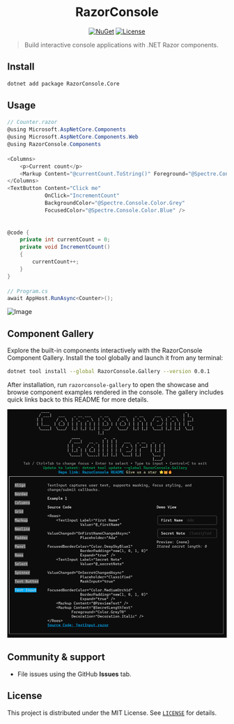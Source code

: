 <div align="center">

# RazorConsole

[![NuGet](https://img.shields.io/nuget/v/RazorConsole.Core.svg)](https://www.nuget.org/packages/RazorConsole.Core)
[![License](https://img.shields.io/badge/license-MIT-blue.svg)](LICENSE)
</div>

> Build interactive console applications with .NET Razor components.

## Install

```bash
dotnet add package RazorConsole.Core
```

## Usage
```csharp
// Counter.razor
@using Microsoft.AspNetCore.Components
@using Microsoft.AspNetCore.Components.Web
@using RazorConsole.Components

<Columns>
    <p>Current count</p>
    <Markup Content="@currentCount.ToString()" Foreground="@Spectre.Console.Color.Green" />
</Columns>
<TextButton Content="Click me"
            OnClick="IncrementCount"
            BackgroundColor="@Spectre.Console.Color.Grey"
            FocusedColor="@Spectre.Console.Color.Blue" />


@code {
    private int currentCount = 0;
    private void IncrementCount()
    {
        currentCount++;
    }
}

// Program.cs
await AppHost.RunAsync<Counter>();
```

![Image](https://github.com/user-attachments/assets/24d8cc11-6428-4886-93c1-873e45b47c74)

## Component Gallery

Explore the built-in components interactively with the RazorConsole Component Gallery. Install the tool globally and launch it from any terminal:

```bash
dotnet tool install --global RazorConsole.Gallery --version 0.0.1
```

After installation, run `razorconsole-gallery` to open the showcase and browse component examples rendered in the console. The gallery includes quick links back to this README for more details.

![Component Gallery](./assets/gallery.png)

## Community & support

- File issues using the GitHub **Issues** tab.

## License

This project is distributed under the MIT License. See [`LICENSE`](LICENSE) for details.
